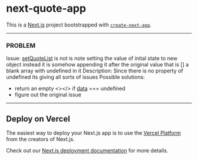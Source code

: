 # next-quote-app

This is a [Next.js](https://nextjs.org/) project bootstrapped with [`create-next-app`](https://github.com/vercel/next.js/tree/canary/packages/create-next-app).

---

### PROBLEM

Issue: [setQuoteList](src/components/QuoteCardsList.jsx) is not is note setting the value of inital state to new object instead it is somehow appending it after the original value that is [] a blank array with undefined in it
Description: Since there is no property of undefined its giving all sorts of issues
Possible solutions:

- return an empty <></> if [data](src/components/QuoteCard.jsx) === undefined
- figure out the original issue

---

## Deploy on Vercel

The easiest way to deploy your Next.js app is to use the [Vercel Platform](https://vercel.com/new?utm_medium=default-template&filter=next.js&utm_source=create-next-app&utm_campaign=create-next-app-readme) from the creators of Next.js.

Check out our [Next.js deployment documentation](https://nextjs.org/docs/deployment) for more details.
